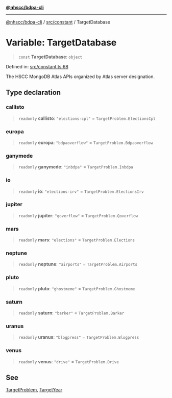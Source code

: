 [**@nhscc/bdpa-cli**](../../../README.md)

***

[@nhscc/bdpa-cli](../../../README.md) / [src/constant](../README.md) / TargetDatabase

# Variable: TargetDatabase

> `const` **TargetDatabase**: `object`

Defined in: [src/constant.ts:68](https://github.com/nhscc/bdpa-cli/blob/8ad58c8c8508bf539936ccdd28c6f77ce4493fea/src/constant.ts#L68)

The HSCC MongoDB Atlas APIs organized by Atlas server designation.

## Type declaration

### callisto

> `readonly` **callisto**: `"elections-cpl"` = `TargetProblem.ElectionsCpl`

### europa

> `readonly` **europa**: `"bdpaoverflow"` = `TargetProblem.Bdpaoverflow`

### ganymede

> `readonly` **ganymede**: `"inbdpa"` = `TargetProblem.Inbdpa`

### io

> `readonly` **io**: `"elections-irv"` = `TargetProblem.ElectionsIrv`

### jupiter

> `readonly` **jupiter**: `"qoverflow"` = `TargetProblem.Qoverflow`

### mars

> `readonly` **mars**: `"elections"` = `TargetProblem.Elections`

### neptune

> `readonly` **neptune**: `"airports"` = `TargetProblem.Airports`

### pluto

> `readonly` **pluto**: `"ghostmeme"` = `TargetProblem.Ghostmeme`

### saturn

> `readonly` **saturn**: `"barker"` = `TargetProblem.Barker`

### uranus

> `readonly` **uranus**: `"blogpress"` = `TargetProblem.Blogpress`

### venus

> `readonly` **venus**: `"drive"` = `TargetProblem.Drive`

## See

[TargetProblem](TargetProblem.md), [TargetYear](TargetYear.md)

